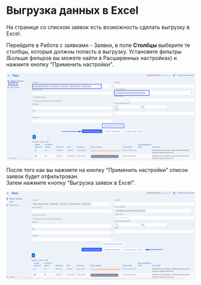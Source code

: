 # Выгрузка данных в Excel

На странице со списком заявок есть возможность сделать выгрузку в Excel.

Перейдите в Работа с заявками - Заявки, в поле **Столбцы** выберите те столбцы, которые должны попасть в выгрузку. Установите фильтры (Больше фильров вы можете найти в Расширенных настройках) и нажмите кнопку "Применить настройки".&#x20;

![](<../.gitbook/assets/image (51).png>)

После того как вы нажмете на кнопку "Применить настройки" список заявок будет отфильтрован. \
Затем нажмите кнопку "Выгрузка заявок в Excel".

![](<../.gitbook/assets/image (15).png>)
